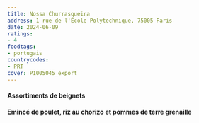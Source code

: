 ```yaml
---
title: Nossa Churrasqueira
address: 1 rue de l'École Polytechnique, 75005 Paris
date: 2024-06-09
ratings:
- 4
foodtags:
- portugais
countrycodes:
- PRT
cover: P1005045_export
---
```


#### Assortiments de beignets

#### Emincé de poulet, riz au chorizo et pommes de terre grenaille